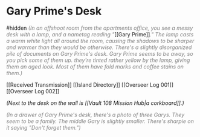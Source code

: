 # Gary Prime's Desk
#hidden
<span style="color: gray;font-style: italic;">(In an offshoot room from the apartments office, you see a messy desk with a lamp, and a nametag reading "</span>[[Gary Prime]]<span style="color: gray;font-style: italic;">." The lamp casts a warm white light all around the room, causing the shadows to be sharper and warmer than they would be otherwise. There's a slightly disorganized pile of documents on Gary Prime's desk. Gary Prime seems to be away, so you pick some of them up. they're tinted rather yellow by the lamp, giving them an aged look. Most of them have fold marks and coffee stains on them.)</span>


[[Received Transmission]]
[[Island Directory]]
[[Overseer Log 001]]
[[Overseer Log 002]]


*(Next to the desk on the wall is [[Vault 108 Mission Hub|a corkboard]].)*


<span style="color: gray;font-style: italic;">(In a drawer of Gary Prime's desk, there's a photo of three Garys. They seem to be a family. The middle Gary is slightly smaller. There's sharpie on it saying "Don't forget them.")</span>